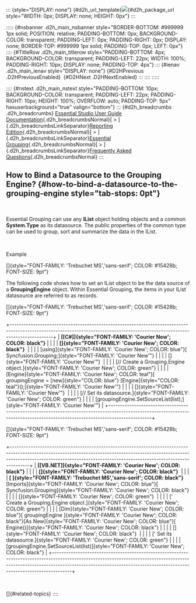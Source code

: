 ::: {style="DISPLAY: none"}
[](ms-xhelp:///?Id=d2h_url_template){#d2h_url_template}![](!package_url!){#d2h_package_url style="WIDTH: 0px; DISPLAY: none; HEIGHT: 0px"}
:::

::::: {#nsbanner .d2h_main_nsbanner style="BORDER-BOTTOM: #999999 1px solid; POSITION: relative; PADDING-BOTTOM: 0px; BACKGROUND-COLOR: transparent; PADDING-LEFT: 0px; PADDING-RIGHT: 0px; DISPLAY: none; BORDER-TOP: #999999 1px solid; PADDING-TOP: 0px; LEFT: 0px"}
:::: {#TitleRow .d2h_main_titlerow style="PADDING-BOTTOM: 4px; BACKGROUND-COLOR: transparent; PADDING-LEFT: 22px; WIDTH: 100%; PADDING-RIGHT: 10px; DISPLAY: none; PADDING-TOP: 4px"}
::: {#ienav .d2h_main_ienav style="DISPLAY: none"}
[](ms-xhelp:///?Id=baedaa97-3747-46d3-bb71-80d69841888f){#D2HPrevious .D2HPreviousEnabled}  [](ms-xhelp:///?Id=88230094-8588-4359-927d-bcbab54aa522){#D2HNext .D2HNextEnabled}
:::
::::
:::::

:::: {#nstext .d2h_main_nstext style="PADDING-BOTTOM: 10px; BACKGROUND-COLOR: transparent; PADDING-LEFT: 22px; PADDING-RIGHT: 10px; HEIGHT: 100%; OVERFLOW: auto; PADDING-TOP: 5px" hasuserbackground="true" valign="bottom"}
::: {#d2h_breadcrumbs .d2h_breadcrumbs}
[Essential Studio User Guide Documentation](ms-xhelp:///?Id=12457748-09e3-4d74-a240-8e049cedf030){.d2h_breadcrumbsNormal}[ \> ]{.d2h_breadcrumbsLinkSeparator}[Reporting Edition](ms-xhelp:///?Id=027aa5b6-6676-4f93-ad23-c20e8c45792e){.d2h_breadcrumbsNormal}[ \> ]{.d2h_breadcrumbsLinkSeparator}[Essential Grouping](ms-xhelp:///?Id=37faf36d-c8f0-4c7d-90e1-39deecb620a6){.d2h_breadcrumbsNormal}[ \> ]{.d2h_breadcrumbsLinkSeparator}[Frequently Asked Questions](ms-xhelp:///?Id=bfb16001-cfb0-4acb-bfb4-64f7d21463fd){.d2h_breadcrumbsNormal}
:::

## How to Bind a Datasource to the Grouping Engine? {#how-to-bind-a-datasource-to-the-grouping-engine style="tab-stops: 0pt"}

 

Essential Grouping can use any **IList** object holding objects and a common **System.Type** as its datasource. The public properties of the common type can be used to group, sort and summarize the data in the IList.

 

Example

[]{style="FONT-FAMILY: 'Trebuchet MS','sans-serif'; COLOR: #15428b; FONT-SIZE: 9pt"} 

The following code shows how to set an IList object to be the data source of a **GroupingEngine** object. Within Essential Grouping, the items in your IList datasource are referred to as records.

[]{style="FONT-FAMILY: 'Trebuchet MS','sans-serif'; COLOR: #15428b; FONT-SIZE: 9pt"} 

+------------------------------------------------------------------------------------------------------------------------------------------------------------------------------+
| **[\[C#\]]{style="FONT-FAMILY: 'Courier New'; COLOR: black"}**                                                                                                               |
|                                                                                                                                                                              |
| **[]{style="FONT-FAMILY: 'Courier New'; COLOR: black"}**                                                                                                                     |
|                                                                                                                                                                              |
| [using]{style="FONT-FAMILY: 'Courier New'; COLOR: blue"}[ Syncfusion.Grouping;]{style="FONT-FAMILY: 'Courier New'"}                                                          |
|                                                                                                                                                                              |
| []{style="FONT-FAMILY: 'Courier New'"}                                                                                                                                       |
|                                                                                                                                                                              |
| [// Create a Grouping.Engine object.]{style="FONT-FAMILY: 'Courier New'; COLOR: green"}                                                                                      |
|                                                                                                                                                                              |
| [Engine]{style="FONT-FAMILY: 'Courier New'; COLOR: teal"}[ groupingEngine = [new]{style="COLOR: blue"} [Engine]{style="COLOR: teal"}();]{style="FONT-FAMILY: 'Courier New'"} |
|                                                                                                                                                                              |
| []{style="FONT-FAMILY: 'Courier New'"}                                                                                                                                       |
|                                                                                                                                                                              |
| [// Set its datasource.]{style="FONT-FAMILY: 'Courier New'; COLOR: green"}                                                                                                   |
|                                                                                                                                                                              |
| [groupingEngine.SetSourceList(list);]{style="FONT-FAMILY: 'Courier New'"}                                                                                                    |
+------------------------------------------------------------------------------------------------------------------------------------------------------------------------------+

[]{style="FONT-FAMILY: 'Trebuchet MS','sans-serif'; COLOR: #15428b; FONT-SIZE: 9pt"} 

+--------------------------------------------------------------------------------------------------------------------------------------------------------------------------------------------------------------------------------------------------+
| **[\[VB.NET\]]{style="FONT-FAMILY: 'Courier New'; COLOR: black"}**                                                                                                                                                                               |
|                                                                                                                                                                                                                                                  |
| **[]{style="FONT-FAMILY: 'Courier New'; COLOR: black"}**                                                                                                                                                                                         |
|                                                                                                                                                                                                                                                  |
| **[ ]{style="FONT-FAMILY: 'Trebuchet MS','sans-serif'; COLOR: black"}**[Imports]{style="FONT-FAMILY: 'Courier New'; COLOR: blue"}[ Syncfusion.Grouping]{style="FONT-FAMILY: 'Courier New'; COLOR: black"}                                        |
|                                                                                                                                                                                                                                                  |
| []{style="FONT-FAMILY: 'Courier New'; COLOR: green"}                                                                                                                                                                                             |
|                                                                                                                                                                                                                                                  |
| [\' Create a Grouping.Engine object.]{style="FONT-FAMILY: 'Courier New'; COLOR: green"}                                                                                                                                                          |
|                                                                                                                                                                                                                                                  |
| [Dim]{style="FONT-FAMILY: 'Courier New'; COLOR: blue"}[ groupingEngine ]{style="FONT-FAMILY: 'Courier New'; COLOR: black"}[As New]{style="FONT-FAMILY: 'Courier New'; COLOR: blue"}[ Engine()]{style="FONT-FAMILY: 'Courier New'; COLOR: black"} |
|                                                                                                                                                                                                                                                  |
| []{style="FONT-FAMILY: 'Courier New'; COLOR: black"}                                                                                                                                                                                             |
|                                                                                                                                                                                                                                                  |
| [\' Set its datasource.]{style="FONT-FAMILY: 'Courier New'; COLOR: green"}                                                                                                                                                                       |
|                                                                                                                                                                                                                                                  |
| [groupingEngine.SetSourceList(list)]{style="FONT-FAMILY: 'Courier New'; COLOR: black"}                                                                                                                                                           |
+--------------------------------------------------------------------------------------------------------------------------------------------------------------------------------------------------------------------------------------------------+

 

[]{#related-topics}
::::
